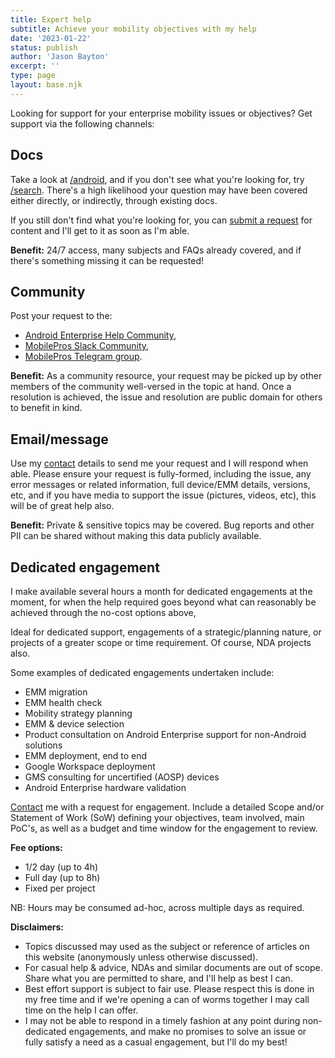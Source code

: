 ```yaml
---
title: Expert help
subtitle: Achieve your mobility objectives with my help
date: '2023-01-22'
status: publish
author: 'Jason Bayton'
excerpt: ''
type: page
layout: base.njk
---
```

Looking for support for your enterprise mobility issues or objectives? Get support via the following channels:

<div class="grid grid-column-3 grid-gap-50 grid-column-mobile-1 padding-top-40 padding-bottom-40 padding-lr-0">
<div class="">

## Docs

Take a look at [/android](/android), and if you don't see what you're looking for, try [/search](/search). There's a high likelihood your question may have been covered either directly, or indirectly, through existing docs.

If you still don't find what you're looking for, you can [submit a request](https://github.com/jasonbayton/11ty/issues/new?assignees=jasonbayton&labels=documentation&template=content-request.md&title=%5BContent+request%5D) for content and I'll get to it as soon as I'm able.

**Benefit:** 24/7 access, many subjects and FAQs already covered, and if there's something missing it can be requested!

</div>
<div class="">

## Community 

Post your request to the:

* [Android Enterprise Help Community](https://support.google.com/work/android/community), 
* [MobilePros Slack Community](https://mobilepros.org), 
* [MobilePros Telegram group](https://t.me/mobile_pros).

**Benefit:** As a community resource, your request may be picked up by other members of the community well-versed in the topic at hand. Once a resolution is achieved, the issue and resolution are public domain for others to benefit in kind.

</div>
<div class="">

## Email/message

Use my [contact](/contact) details to send me your request and I will respond when able. Please ensure your request is fully-formed, including the issue, any error messages or related information, full device/EMM details, versions, etc, and if you have media to support the issue (pictures, videos, etc), this will be of great help also.

**Benefit:** Private & sensitive topics may be covered. Bug reports and other PII can be shared without making this data publicly available. 

</div>

<div class="border-4px border-orange border-curved padding-10 padding-mobile-0 border-mobile-0 grid-column-span-all">

## Dedicated engagement

I make available several hours a month for dedicated engagements at the moment, for when the help required goes beyond what can reasonably be achieved through the no-cost options above, 

Ideal for dedicated support, engagements of a strategic/planning nature, or projects of a greater scope or time requirement. Of course, NDA projects also. 

Some examples of dedicated engagements undertaken include:

* EMM migration
* EMM health check
* Mobility strategy planning
* EMM & device selection
* Product consultation on Android Enterprise support for non-Android solutions
* EMM deployment, end to end
* Google Workspace deployment
* GMS consulting for uncertified (AOSP) devices
* Android Enterprise hardware validation


[Contact](/contact) me with a request for engagement. Include a detailed Scope and/or Statement of Work (SoW) defining your objectives, team involved, main PoC's, as well as a budget and time window for the engagement to review. 

**Fee options:** 
* 1/2 day (up to 4h)
* Full day (up to 8h)
* Fixed per project

NB: Hours may be consumed ad-hoc, across multiple days as required. 

</div>
</div>

**Disclaimers:** 

* Topics discussed may used as the subject or reference of articles on this website (anonymously unless otherwise discussed). 
* For casual help & advice, NDAs and similar documents are out of scope. Share what you are permitted to share, and I'll help as best I can.
* Best effort support is subject to fair use. Please respect this is done in my free time and if we're opening a can of worms together I may call time on the help I can offer.
* I may not be able to respond in a timely fashion at any point during non-dedicated engagements, and make no promises to solve an issue or fully satisfy a need as a casual engagement, but I'll do my best! 